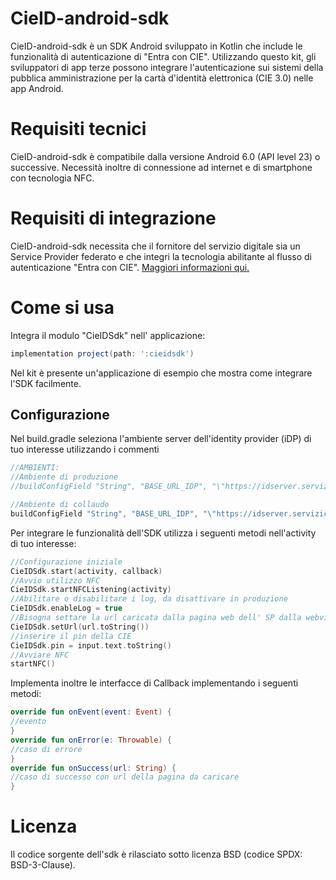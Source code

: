 # CieID-android-sdk

CieID-android-sdk è un SDK Android sviluppato in Kotlin che include le funzionalità di autenticazione di "Entra con CIE". Utilizzando questo kit, gli sviluppatori di app terze possono integrare l'autenticazione sui sistemi della pubblica amministrazione per la cartà d'identità elettronica (CIE 3.0) nelle app Android.

# Requisiti tecnici

CieID-android-sdk è compatibile dalla versione Android 6.0 (API level 23) o successive. Necessità inoltre di connessione ad internet e di smartphone con tecnologia NFC.

# Requisiti di integrazione

CieID-android-sdk necessita che il fornitore del servizio digitale sia un Service Provider federato e che integri la tecnologia abilitante al flusso di autenticazione "Entra con CIE". [Maggiori informazioni qui.](https://www.cartaidentita.interno.gov.it/CIE3.0-ManualeSP.pdf "Manuale SP")

# Come si usa

Integra il modulo "CieIDSdk" nell' applicazione:

```gradle
implementation project(path: ':cieidsdk')
```
Nel kit è presente un'applicazione di esempio che mostra come integrare l'SDK facilmente.

Configurazione
--------

Nel build.gradle seleziona l'ambiente server dell'identity provider (iDP) di tuo interesse utilizzando i commenti
```gradle
//AMBIENTI:
//Ambiente di produzione
//buildConfigField "String", "BASE_URL_IDP", "\"https://idserver.servizicie.interno.gov.it/idp/\""

//Ambiente di collaudo
buildConfigField "String", "BASE_URL_IDP", "\"https://idserver.servizicie.interno.gov.it:8443/idp/\""
```
Per integrare le funzionalità dell'SDK utilizza i seguenti metodi nell'activity di tuo interesse:
```kotlin
//Configurazione iniziale
CieIDSdk.start(activity, callback)
//Avvio utilizzo NFC
CieIDSdk.startNFCListening(activity)
//Abilitare o disabilitare i log, da disattivare in produzione
CieIDSdk.enableLog = true
//Bisogna settare la url caricata dalla pagina web dell' SP dalla webview su /OpenApp
CieIDSdk.setUrl(url.toString())
//inserire il pin della CIE
CieIDSdk.pin = input.text.toString()
//Avviare NFC
startNFC()
```
Implementa inoltre le interfacce di Callback implementando i seguenti metodi:
```kotlin
override fun onEvent(event: Event) {
//evento 
}
override fun onError(e: Throwable) {
//caso di errore
}
override fun onSuccess(url: String) {
//caso di successo con url della pagina da caricare
}
```
# Licenza
Il codice sorgente dell'sdk è rilasciato sotto licenza BSD (codice SPDX: BSD-3-Clause).

